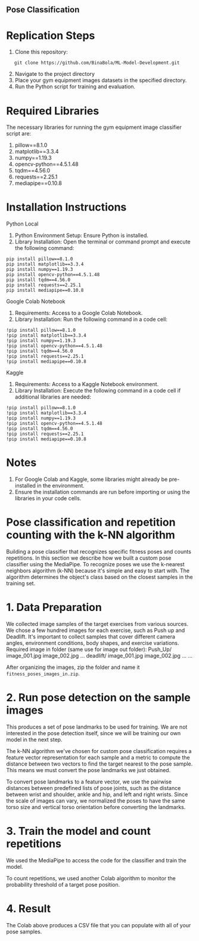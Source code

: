 
## Pose Classification
# Replication Steps
1. Clone this repository:
```
   git clone https://github.com/BinaBola/ML-Model-Development.git
```
2. Navigate to the project directory
3. Place your gym equipment images datasets in the specified directory.
4. Run the Python script for training and evaluation.

# Required Libraries
The necessary libraries for running the gym equipment image classifier script are:
1. pillow==8.1.0
2. matplotlib==3.3.4
3. numpy==1.19.3
4. opencv-python==4.5.1.48
5. tqdm==4.56.0
6. requests==2.25.1
7. mediapipe==0.10.8

# Installation Instructions
Python Local
1. Python Environment Setup: Ensure Python is installed.
2. Library Installation: Open the terminal or command prompt and execute the following command: 
```
pip install pillow==8.1.0
pip install matplotlib==3.3.4
pip install numpy==1.19.3
pip install opencv-python==4.5.1.48
pip install tqdm==4.56.0
pip install requests==2.25.1
pip install mediapipe==0.10.8

```
Google Colab Notebook
1. Requirements: Access to a Google Colab Notebook.
2. Library Installation: Run the following command in a code cell:
```
!pip install pillow==8.1.0
!pip install matplotlib==3.3.4
!pip install numpy==1.19.3
!pip install opencv-python==4.5.1.48
!pip install tqdm==4.56.0
!pip install requests==2.25.1
!pip install mediapipe==0.10.8

```
Kaggle
1. Requirements: Access to a Kaggle Notebook environment.
2. Library Installation: Execute the following command in a code cell if additional libraries are needed:
```
!pip install pillow==8.1.0
!pip install matplotlib==3.3.4
!pip install numpy==1.19.3
!pip install opencv-python==4.5.1.48
!pip install tqdm==4.56.0
!pip install requests==2.25.1
!pip install mediapipe==0.10.8
```
# Notes
1. For Google Colab and Kaggle, some libraries might already be pre-installed in the environment.
2. Ensure the installation commands are run before importing or using the libraries in your code cells.
# Pose classification and repetition counting with the k-NN algorithm
Building a pose classifier that recognizes specific fitness poses and counts repetitions. In this section we describe how we built a custom pose classifier using the MediaPipe. To recognize poses we use the k-nearest neighbors algorithm (k-NN) because it's simple and easy to start with. The algorithm determines the object's class based on the closest samples in the training set.
# 1. Data Preparation
We collected image samples of the target exercises from various sources. We chose a few hundred images for each exercise, such as Push up and Deadlift. It's important to collect samples that cover different camera angles, environment conditions, body shapes, and exercise variations.
Required image in folder (same use for image out folder):
      Push_Up/
        image_001.jpg
        image_002.jpg
        ...
      deadlift/
        image_001.jpg
        image_002.jpg
        ...
      ...

After organizing the images, zip the folder and name it `fitness_poses_images_in.zip`.
# 2. Run pose detection on the sample images
This produces a set of pose landmarks to be used for training. We are not interested in the pose detection itself, since we will be training our own model in the next step.

The k-NN algorithm we've chosen for custom pose classification requires a feature vector representation for each sample and a metric to compute the distance between two vectors to find the target nearest to the pose sample. This means we must convert the pose landmarks we just obtained.

To convert pose landmarks to a feature vector, we use the pairwise distances between predefined lists of pose joints, such as the distance between wrist and shoulder, ankle and hip, and left and right wrists. Since the scale of images can vary, we normalized the poses to have the same torso size and vertical torso orientation before converting the landmarks.

# 3. Train the model and count repetitions
We used the MediaPipe to access the code for the classifier and train the model.

To count repetitions, we used another Colab algorithm to monitor the probability threshold of a target pose position.

# 4. Result
The Colab above produces a CSV file that you can populate with all of your pose samples.
